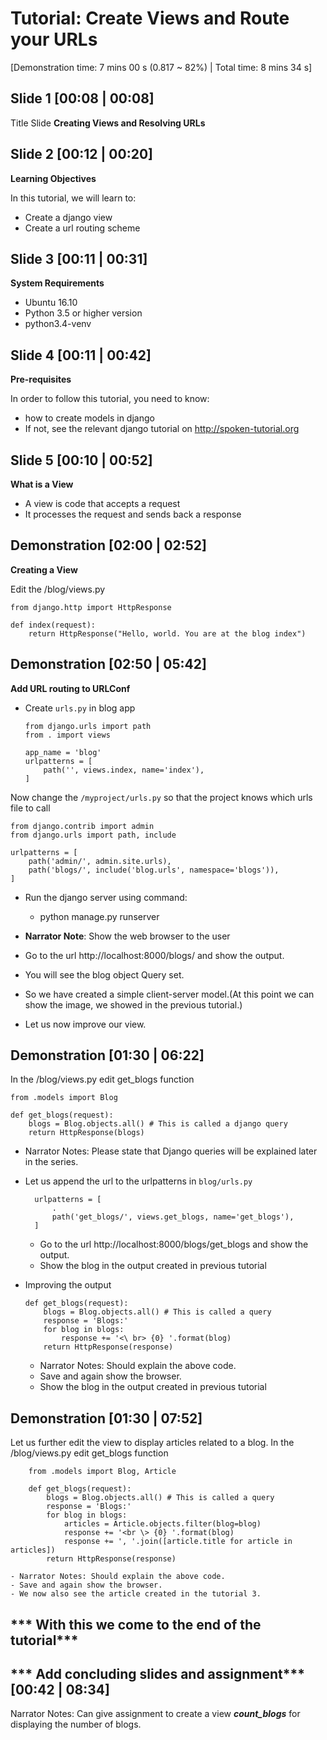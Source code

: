 Tutorial: Create Views and Route your URLs
===========================================
[Demonstration time: 7 mins 00 s (0.817 ~ 82%) | Total time: 8 mins 34 s]

Slide 1 [00:08 | 00:08]
------------
Title Slide
**Creating Views and Resolving URLs**

Slide 2 [00:12 | 00:20]
--------------

**Learning Objectives**

In this tutorial, we will learn to:
  - Create a django view
  - Create a url routing scheme

Slide 3 [00:11 | 00:31]
---------------

**System Requirements**
  - Ubuntu 16.10
  - Python 3.5 or higher version
  - python3.4-venv
  
Slide 4 [00:11 | 00:42]
---------------

**Pre-requisites**

In order to follow this tutorial, you need to know:
  - how to create models in django
  - If not, see the relevant django tutorial on http://spoken-tutorial.org

Slide 5 [00:10 | 00:52]
------------
**What is a View**
  - A view is code that accepts a request
  - It processes the request and sends back a response
    
Demonstration [02:00 | 02:52]
-----------
**Creating a View**

Edit the /blog/views.py

    from django.http import HttpResponse
    
    def index(request):
        return HttpResponse("Hello, world. You are at the blog index")

Demonstration [02:50 | 05:42]
-----------
**Add URL routing to URLConf**

- Create ```urls.py``` in blog app

      from django.urls import path
      from . import views

      app_name = 'blog'
      urlpatterns = [
          path('', views.index, name='index'),
      ]

Now change the ```/myproject/urls.py``` so that the project knows which urls file to call

    from django.contrib import admin
    from django.urls import path, include

    urlpatterns = [
        path('admin/', admin.site.urls),
        path('blogs/', include('blog.urls', namespace='blogs')),
    ]

  - Run the django server using command:
      - python manage.py runserver

  - **Narrator Note**: Show the web browser to the user
  - Go to the url http://localhost:8000/blogs/ and show the output.
  - You will see the blog object Query set.
  - So we have created a simple client-server model.(At this point we can show
    the image, we showed in the previous tutorial.)
  - Let us now improve our view.


Demonstration [01:30 | 06:22]
-----------
In the /blog/views.py edit get_blogs function


    from .models import Blog

    def get_blogs(request):
        blogs = Blog.objects.all() # This is called a django query
        return HttpResponse(blogs)

- Narrator Notes: Please state that Django queries will be explained later in the series.

- Let us append the url to the urlpatterns in ```blog/urls.py```


        urlpatterns = [
            .
            path('get_blogs/', views.get_blogs, name='get_blogs'),
        ]

  - Go to the url http://localhost:8000/blogs/get_blogs and show the output.
  - Show the blog in the output created in previous tutorial

- Improving the output

      def get_blogs(request):
          blogs = Blog.objects.all() # This is called a query
          response = 'Blogs:'
          for blog in blogs:
              response += '<\ br> {0} '.format(blog)    
          return HttpResponse(response)

    - Narrator Notes: Should explain the above code.
    - Save and again show the browser.
    - Show the blog in the output created in previous tutorial


Demonstration [01:30 | 07:52]
-----------
Let us further edit the view to display articles related to a blog.
In the /blog/views.py edit get_blogs function

        from .models import Blog, Article
    
        def get_blogs(request):
            blogs = Blog.objects.all() # This is called a query
            response = 'Blogs:'
            for blog in blogs:
                articles = Article.objects.filter(blog=blog)
                response += '<br \> {0} '.format(blog)
                response += ', '.join([article.title for article in articles])
            return HttpResponse(response)

    - Narrator Notes: Should explain the above code.
    - Save and again show the browser.
    - We now also see the article created in the tutorial 3.


*** With this we come to the end of the tutorial***
 ----------------------------------------------------
*** Add concluding slides and assignment***[00:42 | 08:34]
 -------------------------------------------
 Narrator Notes: Can give assignment to create a view ***count_blogs*** for displaying the number of blogs.
